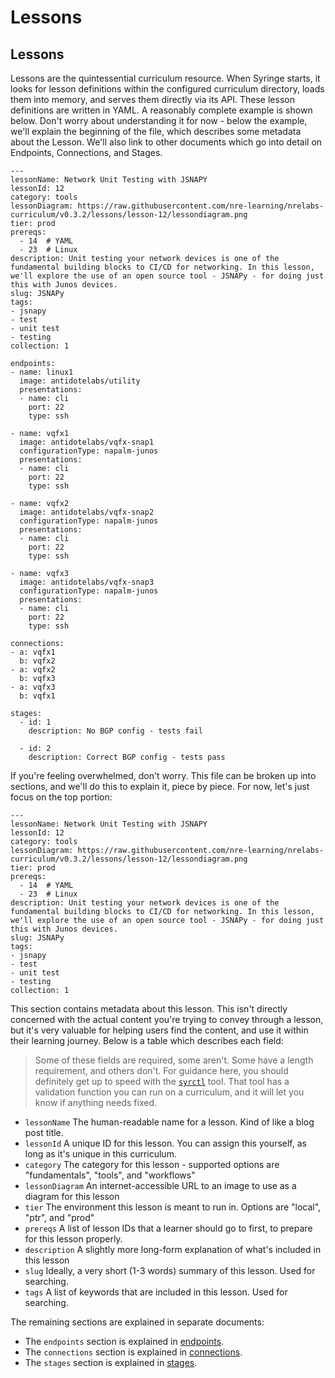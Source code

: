 # Lessons



## Lessons

Lessons are the quintessential curriculum resource. When Syringe starts, it looks for lesson definitions within the configured curriculum directory, loads them into memory, and serves them directly via its API. These lesson definitions are written in YAML. A reasonably complete example is shown below. Don't worry about understanding it for now - below the example, we'll explain the beginning of the file, which describes some metadata about the Lesson. We'll also link to other documents which go into detail on Endpoints, Connections, and Stages.

```text
---
lessonName: Network Unit Testing with JSNAPY
lessonId: 12
category: tools
lessonDiagram: https://raw.githubusercontent.com/nre-learning/nrelabs-curriculum/v0.3.2/lessons/lesson-12/lessondiagram.png
tier: prod
prereqs:
  - 14  # YAML
  - 23  # Linux
description: Unit testing your network devices is one of the fundamental building blocks to CI/CD for networking. In this lesson, we'll explore the use of an open source tool - JSNAPy - for doing just this with Junos devices.
slug: JSNAPy
tags:
- jsnapy
- test
- unit test
- testing
collection: 1

endpoints:
- name: linux1
  image: antidotelabs/utility
  presentations:
  - name: cli
    port: 22
    type: ssh

- name: vqfx1
  image: antidotelabs/vqfx-snap1
  configurationType: napalm-junos
  presentations:
  - name: cli
    port: 22
    type: ssh

- name: vqfx2
  image: antidotelabs/vqfx-snap2
  configurationType: napalm-junos
  presentations:
  - name: cli
    port: 22
    type: ssh

- name: vqfx3
  image: antidotelabs/vqfx-snap3
  configurationType: napalm-junos
  presentations:
  - name: cli
    port: 22
    type: ssh

connections:
- a: vqfx1
  b: vqfx2
- a: vqfx2
  b: vqfx3
- a: vqfx3
  b: vqfx1

stages:
  - id: 1
    description: No BGP config - tests fail

  - id: 2
    description: Correct BGP config - tests pass
```

If you're feeling overwhelmed, don't worry. This file can be broken up into sections, and we'll do this to explain it, piece by piece. For now, let's just focus on the top portion:

```text
---
lessonName: Network Unit Testing with JSNAPY
lessonId: 12
category: tools
lessonDiagram: https://raw.githubusercontent.com/nre-learning/nrelabs-curriculum/v0.3.2/lessons/lesson-12/lessondiagram.png
tier: prod
prereqs:
  - 14  # YAML
  - 23  # Linux
description: Unit testing your network devices is one of the fundamental building blocks to CI/CD for networking. In this lesson, we'll explore the use of an open source tool - JSNAPy - for doing just this with Junos devices.
slug: JSNAPy
tags:
- jsnapy
- test
- unit test
- testing
collection: 1
```

This section contains metadata about this lesson. This isn't directly concerned with the actual content you're trying to convey through a lesson, but it's very valuable for helping users find the content, and use it within their learning journey. Below is a table which describes each field:

> Some of these fields are required, some aren't. Some have a length requirement, and others don't. For guidance here, you should definitely get up to speed with the [`syrctl`]() tool. That tool has a validation function you can run on a curriculum, and it will let you know if anything needs fixed.

* `lessonName` The human-readable name for a lesson. Kind of like a blog post title.
* `lessonId` A unique ID for this lesson. You can assign this yourself, as long as it's unique in this curriculum.
* `category` The category for this lesson - supported options are "fundamentals", "tools", and "workflows"
* `lessonDiagram` An internet-accessible URL to an image to use as a diagram for this lesson
* `tier` The environment this lesson is meant to run in. Options are "local", "ptr", and "prod"
* `prereqs` A list of lesson IDs that a learner should go to first, to prepare for this lesson properly. 
* `description` A slightly more long-form explanation of what's included in this lesson
* `slug` Ideally, a very short \(1-3 words\) summary of this lesson. Used for searching.
* `tags` A list of keywords that are included in this lesson. Used for searching.

The remaining sections are explained in separate documents:

* The `endpoints` section is explained in [endpoints](endpoints.md).
* The `connections` section is explained in [connections](connections.md).
* The `stages` section is explained in [stages](stages.md).

